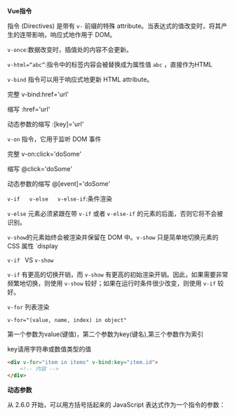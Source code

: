 **Vue指令**

指令 (Directives) 是带有 `v-` 前缀的特殊 attribute。当表达式的值改变时，将其产生的连带影响，响应式地作用于 DOM。

`v-once`:数据改变时，插值处的内容不会更新。

`v-html=“abc”`:指令中的标签内容会被替换成为属性值 `abc` ，直接作为HTML

`v-bind` 指令可以用于响应式地更新 HTML attribute。

完整	v-bind:href='url'

缩写	:href='url'

动态参数的缩写	:[key]='url'

`v-on` 指令，它用于监听 DOM 事件

完整	v-on:click='doSome'

缩写	@click='doSome'

动态参数的缩写	@[event]='doSome'



`v-if   v-else   v-else-if`:条件渲染

`v-else` 元素必须紧跟在带 `v-if` 或者 `v-else-if` 的元素的后面，否则它将不会被识别。

`v-show`的元素始终会被渲染并保留在 DOM 中。`v-show` 只是简单地切换元素的 CSS 属性 `display

``v-if ``  VS  `v-show`

`v-if` 有更高的切换开销，而 `v-show` 有更高的初始渲染开销。因此，如果需要非常频繁地切换，则使用 `v-show` 较好；如果在运行时条件很少改变，则使用 `v-if` 较好。



`v-for`  列表渲染

`v-for="(value, name, index) in object"`

第一个参数为value(键值)，第二个参数为key(键名),第三个参数作为索引

key请用字符串或数值类型的值

```html
<div v-for="item in items" v-bind:key="item.id">   
    <!-- 内容 --> 
</div>
```


**动态参数**

从 2.6.0 开始，可以用方括号括起来的 JavaScript 表达式作为一个指令的参数：

